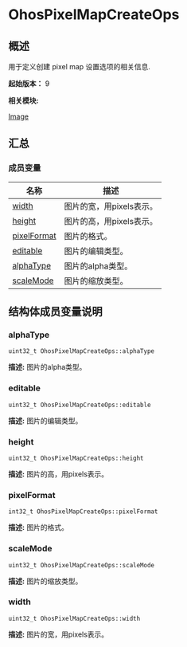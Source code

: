 # OhosPixelMapCreateOps


## 概述

用于定义创建 pixel map 设置选项的相关信息.

**起始版本：**
9

**相关模块:**

[Image](image.md)


## 汇总


### 成员变量

| 名称 | 描述 | 
| -------- | -------- |
| [width](#width) | 图片的宽，用pixels表示。 | 
| [height](#height) | 图片的高，用pixels表示。 | 
| [pixelFormat](#pixelformat) | 图片的格式。 | 
| [editable](#editable) | 图片的编辑类型。 | 
| [alphaType](#alphatype) | 图片的alpha类型。 | 
| [scaleMode](#scalemode) | 图片的缩放类型。 | 


## 结构体成员变量说明


### alphaType

  
```
uint32_t OhosPixelMapCreateOps::alphaType
```
**描述:**
图片的alpha类型。


### editable

  
```
uint32_t OhosPixelMapCreateOps::editable
```
**描述:**
图片的编辑类型。


### height

  
```
uint32_t OhosPixelMapCreateOps::height
```
**描述:**
图片的高，用pixels表示。


### pixelFormat

  
```
int32_t OhosPixelMapCreateOps::pixelFormat
```
**描述:**
图片的格式。


### scaleMode

  
```
uint32_t OhosPixelMapCreateOps::scaleMode
```
**描述:**
图片的缩放类型。


### width

  
```
uint32_t OhosPixelMapCreateOps::width
```
**描述:**
图片的宽，用pixels表示。
